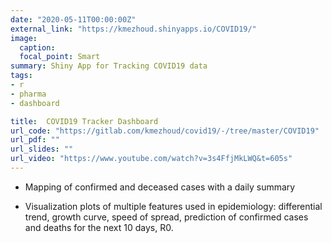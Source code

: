 ```yaml
---
date: "2020-05-11T00:00:00Z"
external_link: "https://kmezhoud.shinyapps.io/COVID19/"
image:
  caption:
  focal_point: Smart
summary: Shiny App for Tracking COVID19 data
tags:
- r
- pharma
- dashboard

title:  COVID19 Tracker Dashboard
url_code: "https://gitlab.com/kmezhoud/covid19/-/tree/master/COVID19"
url_pdf: ""
url_slides: ""
url_video: "https://www.youtube.com/watch?v=3s4FfjMkLWQ&t=605s"
---
```



- Mapping of confirmed and deceased cases with a daily summary

- Visualization plots of multiple features used in epidemiology: differential trend, growth curve, speed of spread, prediction of confirmed cases and deaths for the next 10 days, R0. 